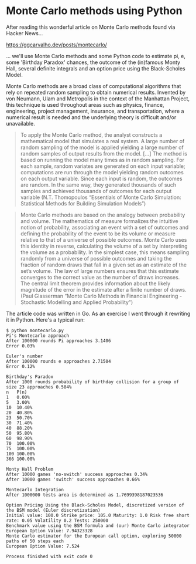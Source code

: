 # Monte Carlo methods using Python
After reading this wonderful article on Monte Carlo methods found via Hacker News...

https://ggcarvalho.dev/posts/montecarlo/

... we'll use Monte Carlo methods and some Python code to estimate pi, e, some 'Birthday Paradox' chances, the outcome of the (in)famous Monty Hall, several definite integrals and an option price using the Black-Scholes Model.

Monte Carlo methods are a broad class of computational algorithms that rely on repeated random sampling to obtain numerical results. Invented by von Neumann, Ulam and Metropolis in the context of the Manhattan Project, this technique is used throughout areas such as physics, finance, engineering, project management, insurance, and transportation, where a numerical result is needed and the underlying theory is difficult and/or unavailable.

>To apply the Monte Carlo method, the analyst constructs a mathematical model that simulates a real system. A large number of random sampling of the model is applied yielding a large number of random samples of output results from the model. […] The method is based on running the model many times as in random sampling. For each sample, random variates are generated on each input variable; computations are run through the model yielding random outcomes on each output variable. Since each input is random, the outcomes are random. In the same way, they generated thousands of such samples and achieved thousands of outcomes for each output variable (N.T. Thomopoulos “Essentials of Monte Carlo Simulation: Statistical Methods for Building Simulation Models”)

>Monte Carlo methods are based on the analogy between probability and volume. The mathematics of measure formalizes the intuitive notion of probability, associating an event with a set of outcomes and defining the probability of the event to be its volume or measure relative to that of a universe of possible outcomes. Monte Carlo uses this identity in reverse, calculating the volume of a set by interpreting the volume as a probability. In the simplest case, this means sampling randomly from a universe of possible outcomes and taking the fraction of random draws that fall in a given set as an estimate of the set’s volume. The law of large numbers ensures that this estimate converges to the correct value as the number of draws increases. The central limit theorem provides information about the likely magnitude of the error in the estimate after a finite number of draws. (Paul Glasserman “Monte Carlo Methods in Financial Engineering - Stochastic Modelling and Applied Probability")

The article code was written in Go. As an exercise I went through it rewriting it in Python. Here's a typical run:

```
$ python montecarlo.py
Pi's Montecarlo approach
After 100000 rounds Pi approaches 3.1406
Error 0.03%

Euler's number
After 100000 rounds e approaches 2.71504
Error 0.12%

Birthday's Paradox
After 1000 rounds probability of birthday collision for a group of size 23 approaches 0.504%
n	P(n)
1	0.00%
5	3.00%
10	10.40%
20	40.80%
23	50.70%
30	71.40%
40	88.20%
50	95.80%
60	98.90%
70	100.00%
75	100.00%
100	100.00%
366	100.00%

Monty Hall Problem
After 10000 games 'no-switch' success approaches 0.34%
After 10000 games 'switch' success approaches 0.66%

Montecarlo Integration
After 1000000 tests area is determined as 1.7699398187023536

Option Pricing Using the Black-Scholes Model, discretized version of the BSM model (Euler discretization)
Initial value: 100.0 Strike price: 105.0 Maturity: 1.0 Risk free short rate: 0.05 Volatility 0.2 Tests: 250000
Benchmark value using the BSM formula and (our) Monte Carlo integrator
European Option Value: 7.94323328
Monte Carlo estimator for the European call option, exploring 50000 paths of 50 steps each
European Option Value: 7.524

Process finished with exit code 0
```

